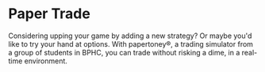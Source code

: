 # Paper Trade

Considering upping your game by adding a new strategy? Or maybe you'd like to try your hand at options. With papertoney®, a trading simulator from a group of students in BPHC, you can trade without risking a dime, in a real-time environment.
